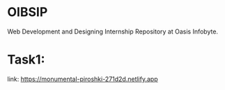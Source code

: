 # OIBSIP
Web Development and Designing Internship Repository at Oasis Infobyte.

# Task1:
 link: https://monumental-piroshki-271d2d.netlify.app
